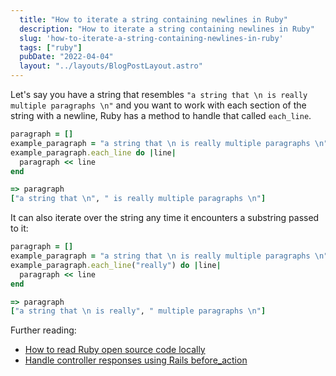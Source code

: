 ```yaml
---
  title: "How to iterate a string containing newlines in Ruby"
  description: "How to iterate a string containing newlines in Ruby"
  slug: 'how-to-iterate-a-string-containing-newlines-in-ruby'
  tags: ["ruby"]
  pubDate: "2022-04-04"
  layout: "../layouts/BlogPostLayout.astro"
---
```


Let's say you have a string that resembles `"a string that \n is really multiple paragraphs \n"` and you want to work with each section of the string with a newline, Ruby has a method to handle that called `each_line`.

```ruby
paragraph = []
example_paragraph = "a string that \n is really multiple paragraphs \n"
example_paragraph.each_line do |line|
  paragraph << line
end

=> paragraph
["a string that \n", " is really multiple paragraphs \n"]
```

It can also iterate over the string any time it encounters a substring passed to it:

```ruby
paragraph = []
example_paragraph = "a string that \n is really multiple paragraphs \n"
example_paragraph.each_line("really") do |line|
  paragraph << line
end

=> paragraph
["a string that \n is really", " multiple paragraphs \n"]
```

Further reading:
- [How to read Ruby open source code locally](https://www.devdecks.io/2022-how-to-read-ruby-open-source-code-locally)
- [Handle controller responses using Rails before_action](https://www.devdecks.io/2022-handle-controller-responses-in-before-action)
